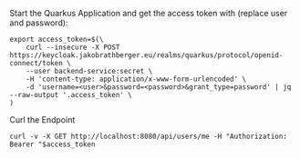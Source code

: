 Start the Quarkus Application 
and get the access token with (replace user and password):
```
export access_token=$(\
    curl --insecure -X POST https://keycloak.jakobrathberger.eu/realms/quarkus/protocol/openid-connect/token \
    --user backend-service:secret \
    -H 'content-type: application/x-www-form-urlencoded' \
    -d 'username=<user>&password=<password>&grant_type=password' | jq --raw-output '.access_token' \
)
```

Curl the Endpoint

```
curl -v -X GET http://localhost:8080/api/users/me -H "Authorization: Bearer "$access_token
```
